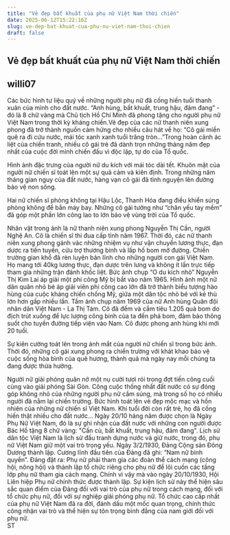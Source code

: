 ```yaml
---
title: "Vẻ đẹp bất khuất của phụ nữ Việt Nam thời chiến"
date: 2025-06-12T15:22:16Z
slug: ve-dep-bat-khuat-cua-phu-nu-viet-nam-thoi-chien
draft: false
---
```


## Vẻ đẹp bất khuất của phụ nữ Việt Nam thời chiến

## willi07

Các bức hình tư liệu quý về những người phụ nữ đã cống hiến tuổi thanh xuân của mình cho đất nước.
“Anh hùng, bất khuất, trung hậu, đảm đang” - đó là 8 chữ vàng mà Chủ tịch Hồ Chí Minh đã phong tặng cho người phụ nữ Việt Nam trong thời kỳ kháng chiến.Vẻ đẹp của các nữ thanh niên xung phong đã trở thành nguồn cảm hứng cho nhiều câu hát về họ: “Cô gái miền quê ra đi cứu nước, mái tóc xanh xanh tuổi trăng tròn…”Trong hoàn cảnh ác liệt của chiến tranh, nhiều cô gái trẻ đã dành trọn những tháng năm đẹp nhất của cuộc đời mình chiến đấu vì độc lập, tự do của Tổ quốc. 

Hình ảnh đặc trưng của người nữ du kích với mái tóc dài tết. Khuôn mặt của người nữ chiến sĩ toát lên một sự quả cảm và kiên định. Trong những năm tháng gian nguy của đất nước, hàng vạn cô gái đã tình nguyện lên đường bảo vệ non sông.

Hai nữ chiến sĩ phòng không tại Hậu Lộc, Thanh Hóa đang điều khiển súng phòng không để bắn máy bay. Những cô gái tưởng như “chân yếu tay mềm” đã góp một phần lớn công lao to lớn bảo vệ vùng trời của Tổ quốc. 

Nhân vật trong ảnh là nữ thanh niên xung phong Nguyễn Thị Cần, người Nghệ An. Cô là chiến sĩ thi đua cấp tỉnh năm 1967. Thời đó, các nữ thanh niên xung phong gánh vác những nhiệm vụ như vận chuyển lương thực, đạn dược ra tiền tuyến, cứu trợ thương binh và lấp hố bom mở đường.       Chiến trường gian khổ đã rèn luyện bản lĩnh cho những người con gái Việt Nam. Họ mang tới 40kg lương thực, đạn dược trên lưng và không ít lần trực tiếp tham gia những trận đánh khốc liệt.          Bức ảnh chụp “O du kích nhỏ” Nguyễn Thị Kim Lai áp giải một phi công Mỹ bị bắt vào năm 1965. Hình ảnh một nữ dân quân nhỏ bé áp giải viên phi công cao lớn đã trở thành biểu tượng hào hùng của cuộc kháng chiến chống Mỹ, giữa một dân tộc nhỏ bé với kẻ thù lớn hơn gấp nhiều lần.          Tấm ảnh chụp năm 1969 của nữ Anh hùng Quân đội nhân dân Việt Nam - La Thị Tám. Cô đã đếm và cắm tiêu 1.205 quả bom do địch trút xuống để lực lượng công binh của ta đến phá bom, đảm bảo thông suốt cho tuyến đường tiếp viện vào Nam. Cô được phong anh hùng khi mới 20 tuổi. 

Sự kiên cường toát lên trong ánh mắt của người nữ chiến sĩ trong bức ảnh. Thời đó, những cô gái xung phong ra chiến trường với khát khao bảo vệ cuộc sống hòa bình của quê hương, thành quả mà ngày nay mỗi chúng ta đang được thừa hưởng. 

Người nữ giải phóng quân nở một nụ cười tươi rói trong đợt tiến công cuối cùng vào giải phóng Sài Gòn. Công cuộc thống nhất đất nước có sự đóng góp không nhỏ của những người phụ nữ cầm súng, mà trong số họ có nhiều người đã nằm lại chiến trường.            Bức hình toát lên vẻ đẹp mộc mạc và hồn nhiên của những nữ chiến sĩ Việt Nam. Khi tuổi đời còn rất trẻ, họ đã cống hiến thật nhiều cho đất nước…
Ngày 20/10 hàng năm được chọn là Ngày Phụ Nữ Việt Nam, đó là sự ghi nhận của đất nước với những con người được Bác Hồ tặng 8 chữ vàng: "Cần cù, bất khuất, trung hậu, đảm đang". 
Lịch sử dân tộc Việt Nam là lịch sử đấu tranh dựng nước và giữ nước, trong đó, phụ nữ Việt Nam giữ một vai trò trọng yếu. Ngày 3/2/1930, Đảng Cộng sản Đông Dương thành lập. Cương lĩnh đầu tiên của Đảng đã ghi: “Nam nữ bình quyền”. Đảng đặt ra: Phụ nữ phải tham gia các đoàn thể cách mạng (công hội, nông hội) và thành lập tổ chức riêng cho phụ nữ để lôi cuốn các tầng lớp phụ nữ tham gia cách mạng. 
Chính vì vậy mà vào ngày 20/10/1930, Hội Liên hiệp Phụ nữ chính thức được thành lập. Sự kiện lịch sử này thể hiện sâu sắc quan điểm của Đảng đối với vai trò của phụ nữ trong cách mạng, đối với tổ chức phụ nữ, đối với sự nghiệp giải phóng phụ nữ. Tổ chức cao cấp nhất của phụ nữ Việt Nam đã ra đời, đánh dấu một mốc quan trọng, chính thức công nhận vai trò và thể hiện sự tôn trọng bình đẳng của nam giới đối với phụ nữ.  
ST